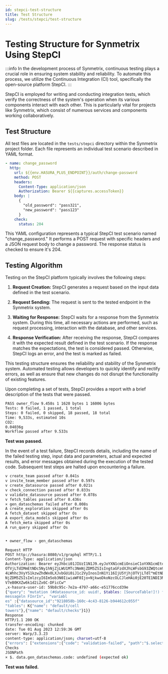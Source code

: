 ```yaml
---
id: stepci-test-structure
title: Test Structure
slug: /tests/stepci/test-structure
---
```


# Testing Structure for Synmetrix Using StepCI

:::info
In the development process of Synmetrix, continuous testing plays a crucial role in ensuring system stability and reliability. To automate this process, we utilize the Continuous Integration (CI) tool, specifically the open-source platform StepCI.
:::

StepCI is employed for writing and conducting integration tests, which verify the correctness of the system's operation when its various components interact with each other. This is particularly vital for projects like Synmetrix, which consist of numerous services and components working collaboratively.

## Test Structure

All test files are located in the `tests/stepci` directory within the Synmetrix project folder. Each file represents an individual test scenario described in YAML format.


```yaml
- name: change_password
  http:
    url: ${{env.HASURA_PLUS_ENDPOINT}}/auth/change-password
    method: POST
    headers:
      Content-Type: application/json
      Authorization: Bearer ${{captures.accessToken}}
    body: |
      {
        "old_password": "pass321",
        "new_password": "pass123"
      }
    check:
      status: 204
```

This YAML configuration represents a typical StepCI test scenario named "change_password." It performs a POST request with specific headers and a JSON request body to change a password. The response status is checked to ensure it's 204.

## Testing Algorithm

Testing on the StepCI platform typically involves the following steps:

1. **Request Creation:** StepCI generates a request based on the input data defined in the test scenario.

2. **Request Sending:** The request is sent to the tested endpoint in the Synmetrix system.

3. **Waiting for Response:** StepCI waits for a response from the Synmetrix system. During this time, all necessary actions are performed, such as request processing, interaction with the database, and other services.

4. **Response Verification:** After receiving the response, StepCI compares it with the expected result defined in the test scenario. If the response matches the expectations, the test is considered passed. Otherwise, StepCI logs an error, and the test is marked as failed.

This testing structure ensures the reliability and stability of the Synmetrix system. Automated testing allows developers to quickly identify and rectify errors, as well as ensure that new changes do not disrupt the functionality of existing features.

Upon completing a set of tests, StepCI provides a report with a brief description of the tests that were passed.


```bash
PASS owner_flow 9.458s 1 1620 bytes 1 16006 bytes
Tests: 0 failed, 1 passed, 1 total
Steps: 0 failed, 0 skipped, 18 passed, 18 total
Time: 9,533s, estimated 10s
CO2:
0.04036g
Workflow passed after 9.533s
```
**Test was passed.** 

In the event of a test failure, StepCI records details, including the name of the failed testing step, input data and parameters, actual and expected results, and error messages obtained during the execution of the tested code. Subsequent test steps are halted upon encountering a failure.

```bash
v create_team passed after 0.041s
v invite_team_member passed after 0.597s 
v create_datasource passed after 0.021s 
v check_connection passed after 0.833s 
v validate_datasource passed after 0.078s 
v fetch_tables passed after 0.436s 
× gen_dataschemas failed after 0.008s 
A create_exploration skipped after 0s 
A fetch_dataset skipped after Os 
A export_data_models skipped after 0s 
A fetch_meta skipped after 0s 
A run_query skipped after Os


• owner_flow › gen_dataschemas

Request HTTP
POST http://hasura:8080/v1/graphql HTTP/1.1
Content-Type: application/json
Authorization: Bearer eyJhbci01JIUzI1N1J9.eyJoYXN1cmEiOnsieC1oYXN1cmEtdXNlci1pZCI6IjU5Yjhj
OTVjLTdIMmEtNDc5Ny1hNjZjLWU1MTc3NmNjZDM5ZSIsIngtaGFzdXJhLWFsbG93ZWQtcm9sZXMi0\sidXNlciJdLCJ
4LWhhc3VyYS1kzwZhdWx0LXJvbGUi0iJ1c2VyInosInN1Yi16IjU5YjhjOTVjLTdl™mEtNDc5Ny1hNjZjLWU1MTc3Nm
NjZDM5ZSIsImlzcyI6Im5ob3N0IiwiaWF0Ijo×NjkwoDkoNzcOLCJleHAi0jE20TE1NDI3NzR9.DTtp9T†jNg6ABm1v
V7eB0KXZw6k1d2iZx6C-DFicCw™
,x-hasura-user-id: 59b8c95c-7e2a-4797-a66c-e51776ccd39e
{"query": "mutation (#datasource_id: uuid!, $tables: [SourceTable!]!) f\n gen_dataschemas (d atasource_id: $datasource_id, tables: $tables) f\n code\n
messageln FInrIn"， "variabl
es" :{"datasource_id":"9218058b-160c-4c43-8126-b944612c055f"
"tables": K{"name": "default/cell
towers"},{"name": "default/checks"}1}}
Response
HTTP/1.1 200 OK
transfer-encoding: chunked
date: Tue 01 Aug 2023 12:59:36 GMT
server: Warp/3.3.23
content-type: application/json; charset=utf-8
{"errors": ["extensions":{"code": "validation-failed", "path":"$.selectionSet. gen_dataschemas args.branch_id"}, "message":"missing required field 'branch_id'"}1}
Checks
JSONPath
× $. data.gen_dataschemas.code: undefined (expected ok)
```
**Test was failed.**